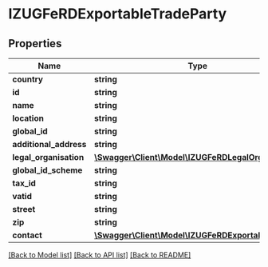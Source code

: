 # IZUGFeRDExportableTradeParty

## Properties
Name | Type | Description | Notes
------------ | ------------- | ------------- | -------------
**country** | **string** |  | [optional] 
**id** | **string** |  | [optional] 
**name** | **string** |  | [optional] 
**location** | **string** |  | [optional] 
**global_id** | **string** |  | [optional] 
**additional_address** | **string** |  | [optional] 
**legal_organisation** | [**\Swagger\Client\Model\IZUGFeRDLegalOrganisation**](IZUGFeRDLegalOrganisation.md) |  | [optional] 
**global_id_scheme** | **string** |  | [optional] 
**tax_id** | **string** |  | [optional] 
**vatid** | **string** |  | [optional] 
**street** | **string** |  | [optional] 
**zip** | **string** |  | [optional] 
**contact** | [**\Swagger\Client\Model\IZUGFeRDExportableContact**](IZUGFeRDExportableContact.md) |  | [optional] 

[[Back to Model list]](../../README.md#documentation-for-models) [[Back to API list]](../../README.md#documentation-for-api-endpoints) [[Back to README]](../../README.md)

